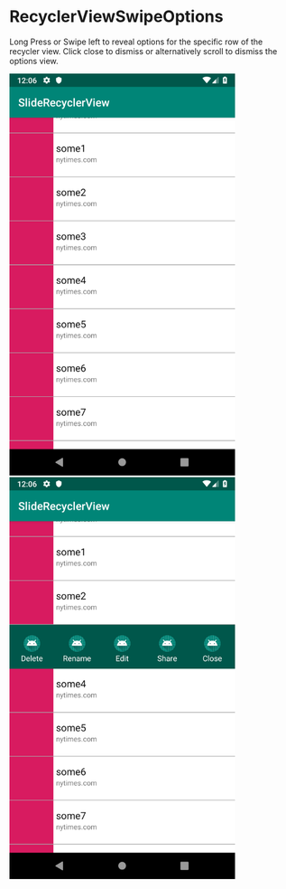 # RecyclerViewSwipeOptions

Long Press or Swipe left to reveal options for the specific row of the recycler view.
Click close to dismiss or alternatively scroll to dismiss the options view.

<div>
    <img src="/screenshots/Screenshot_1542350168.png" width="400px"</img> 
    <img src="/screenshots/Screenshot_1542350171.png" width="400px"</img> 
</div>
